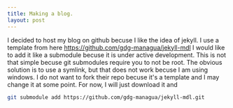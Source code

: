 ```yaml
---
title: Making a blog.
layout: post
---
```

I decided to host my blog on github becuse I like the idea of jekyll.
I use a template from here https://github.com/gdg-managua/jekyll-mdl
I would like to add it like a submodule becuse it is under active development.
This is not that simple becuse git submodules require you to not be root.
The obvious solution is to use a symlink, but that does not work becuse I am using windows.
I do not want to fork their repo becuse it's a template and I may change it at some point.
For now, I will just download it and 

```bash
git submodule add https://github.com/gdg-managua/jekyll-mdl.git
```
